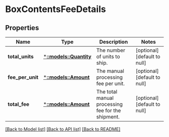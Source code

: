 # BoxContentsFeeDetails

## Properties
Name | Type | Description | Notes
------------ | ------------- | ------------- | -------------
**total_units** | [***::models::Quantity**](Quantity.md) | The number of units to ship. | [optional] [default to null]
**fee_per_unit** | [***::models::Amount**](Amount.md) | The manual processing fee per unit. | [optional] [default to null]
**total_fee** | [***::models::Amount**](Amount.md) | The total manual processing fee for the shipment. | [optional] [default to null]

[[Back to Model list]](../README.md#documentation-for-models) [[Back to API list]](../README.md#documentation-for-api-endpoints) [[Back to README]](../README.md)


